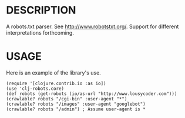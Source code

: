 DESCRIPTION
===========
A robots.txt parser.  See <http://www.robotstxt.org/>.  Support for different
interpretations forthcoming.

USAGE
=====
Here is an example of the library's use.

    (require '[clojure.contrib.io :as io])
    (use 'clj-robots.core)
    (def robots (get-robots (io/as-url "http://www.lousycoder.com")))
    (crawlable? robots "/cgi-bin" :user-agent "*")
    (crawlable? robots "/images" :user-agent "googlebot")
    (crawlable? robots "/admin") ; Assume user-agent is *
